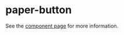 paper-button
===================

See the [component page](http://www.polymer-project.org/docs/elements/paper-elements.html#paper-button) for more information.
